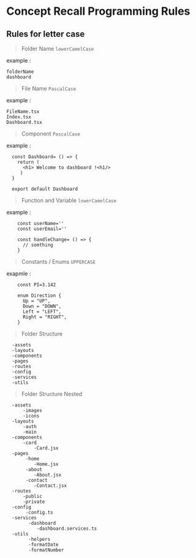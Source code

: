 # Concept Recall Programming Rules

## Rules for letter case

> Folder Name `lowerCamelCase`

example : 
  
    folderName
    dashboard
    
> File Name `PascalCase`

example : 
  
    FileName.tsx
    Index.tsx
    Dashboard.tsx
    
    
 > Component `PascalCase`
 
 example :
      
      const Dashboard= () => {
        return (
          <h1> Welcome to dashboard !<h1/>
         )
      }
    
      export default Dashboard
      
      
  > Function and Variable `lowerCamelCase`
      
   example :
      
        const userName=''
        const userEmail=''
        
        const handleChange= () => {
          // somthing
        }
        
   
   > Constants / Enums `UPPERCASE`
   
   exapmle :
      
        const PI=3.142
        
        enum Direction {
          Up = "UP",
          Down = "DOWN",
          Left = "LEFT",
          Right = "RIGHT",
        }
        
   
   
   > Folder Structure
    
      -assets
      -layouts
      -components
      -pages
      -routes
      -config
      -services
      -utils
 
   > Folder Structure Nested
    
      -assets
          -images
          -icons
      -layouts
          -auth
          -main
      -components
          -card
              -Card.jsx
      -pages
           -home
              -Home.jsx
           -about
              -About.jsx
           -contact
              -Contact.jsx
      -routes
          -public
          -private
      -config
           -config.ts
      -services
            -dashboard
               -dashboard.services.ts
      -utils
            -helpers
            -formatDate
            -formatNumber
 
      
        
        
        
        
        
        
        
        
        
        
        
        
        
        
        
        
        
        
        
        
        
        
  
    
